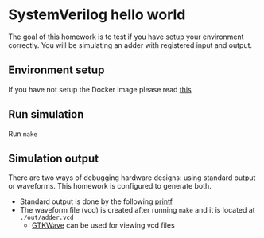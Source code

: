 # SystemVerilog hello world

The goal of this homework is to test if you have setup your environment correctly. You will be simulating an adder with registered input and output.

## Environment setup

If you have not setup the Docker image please read [this](https://github.com/vegaluisjose/cse548-hw/tree/master/setup)

## Run simulation

Run `make`

## Simulation output

There are two ways of debugging hardware designs: using standard output or waveforms. This homework is configured to generate both.

* Standard output is done by the following [printf](https://github.com/vegaluisjose/cse548-hw/blob/master/hw0/src/main.cc#L50)
* The waveform file (vcd) is created after running `make` and it is located at `./out/adder.vcd`
    * [GTKWave](http://gtkwave.sourceforge.net) can be used for viewing vcd files
